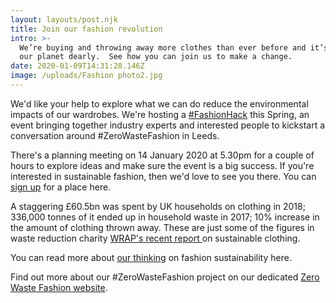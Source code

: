 ```yaml
---
layout: layouts/post.njk
title: Join our fashion revolution
intro: >-
  We’re buying and throwing away more clothes than ever before and it’s costing
  our planet dearly.  See how you can join us to make a change.
date: 2020-01-09T14:31:28.146Z
image: /uploads/Fashion photo2.jpg
---
```

We'd like your help to explore what we can do reduce the environmental impacts of our wardrobes. We're hosting a [\#FashionHack](https://www.facebook.com/search/top/?q=%23fashionhack&epa=SEARCH_BOX) this Spring, an event bringing together industry experts and interested people to kickstart a conversation around #ZeroWasteFashion in Leeds.

There's a planning meeting on 14 January 2020 at 5.30pm for a couple of hours to explore ideas and make sure the event is a big success. If you're interested in sustainable fashion, then we'd love to see you there. You can [sign up](https://www.eventbrite.co.uk/e/zero-waste-fashion-hack-planning-tickets-85799272935) for a place here.

A staggering £60.5bn was spent by UK households on clothing in 2018; 336,000 tonnes of it ended up in household waste in 2017; 10% increase in the amount of clothing thrown away. These are just some of the figures in waste reduction charity [WRAP's recent report ](https://www.wrap.org.uk/sites/files/wrap/Textiles%20market%20situation%20report%202019.pdf)on sustainable clothing.

You can read more about [our thinking](https://www.zerowasteleeds.org.uk/posts/sustainability-in-fashion-why-and-how/) on fashion sustainability here.

Find out more about our #ZeroWasteFashion project on our dedicated [Zero Waste Fashion website](https://zerowastefashion.fashion.blog/).
